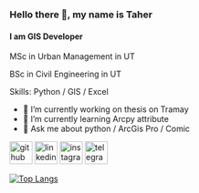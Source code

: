 ### Hello there 👋, my name is Taher
#### I am GIS Developer
MSc in Urban Management in UT

BSc in Civil Engineering in UT

Skills: Python / GIS / Excel 

- 🔭 I’m currently working on thesis on Tramay 
- 🌱 I’m currently learning Arcpy attribute 
- 💬 Ask me about python / ArcGis Pro / Comic 

[<img src='https://cdn.jsdelivr.net/npm/simple-icons@3.0.1/icons/github.svg' alt='github' height='40'>](https://github.com/97mohatah)  [<img src='https://cdn.jsdelivr.net/npm/simple-icons@3.0.1/icons/linkedin.svg' alt='linkedin' height='40'>](https://www.linkedin.com/in/mttaherpoor/)  [<img src='https://cdn.jsdelivr.net/npm/simple-icons@3.0.1/icons/instagram.svg' alt='instagram' height='40'>](https://www.instagram.com/mttaherpoor/)  [<img src='https://cdn.jsdelivr.net/npm/simple-icons@3.0.1/icons/telegram.svg' alt='telegram' height='40'>](mtaherpoor)  

[![Top Langs](https://github-readme-stats.vercel.app/api/top-langs/?username=97mohatah)](https://github.com/anuraghazra/github-readme-stats)

